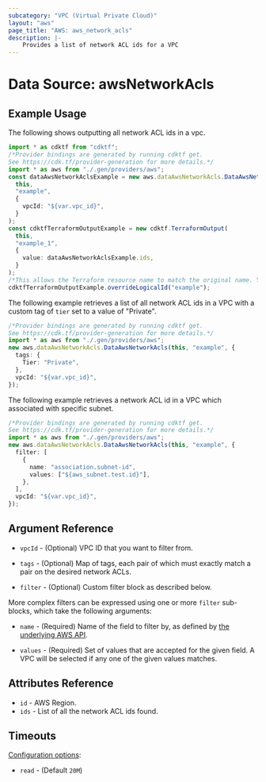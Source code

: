 ```yaml
---
subcategory: "VPC (Virtual Private Cloud)"
layout: "aws"
page_title: "AWS: aws_network_acls"
description: |-
    Provides a list of network ACL ids for a VPC
---
```


# Data Source: awsNetworkAcls

## Example Usage

The following shows outputting all network ACL ids in a vpc.

```typescript
import * as cdktf from "cdktf";
/*Provider bindings are generated by running cdktf get.
See https://cdk.tf/provider-generation for more details.*/
import * as aws from "./.gen/providers/aws";
const dataAwsNetworkAclsExample = new aws.dataAwsNetworkAcls.DataAwsNetworkAcls(
  this,
  "example",
  {
    vpcId: "${var.vpc_id}",
  }
);
const cdktfTerraformOutputExample = new cdktf.TerraformOutput(
  this,
  "example_1",
  {
    value: dataAwsNetworkAclsExample.ids,
  }
);
/*This allows the Terraform resource name to match the original name. You can remove the call if you don't need them to match.*/
cdktfTerraformOutputExample.overrideLogicalId("example");

```

The following example retrieves a list of all network ACL ids in a VPC with a custom
tag of `tier` set to a value of "Private".

```typescript
/*Provider bindings are generated by running cdktf get.
See https://cdk.tf/provider-generation for more details.*/
import * as aws from "./.gen/providers/aws";
new aws.dataAwsNetworkAcls.DataAwsNetworkAcls(this, "example", {
  tags: {
    Tier: "Private",
  },
  vpcId: "${var.vpc_id}",
});

```

The following example retrieves a network ACL id in a VPC which associated
with specific subnet.

```typescript
/*Provider bindings are generated by running cdktf get.
See https://cdk.tf/provider-generation for more details.*/
import * as aws from "./.gen/providers/aws";
new aws.dataAwsNetworkAcls.DataAwsNetworkAcls(this, "example", {
  filter: [
    {
      name: "association.subnet-id",
      values: ["${aws_subnet.test.id}"],
    },
  ],
  vpcId: "${var.vpc_id}",
});

```

## Argument Reference

*   `vpcId` - (Optional) VPC ID that you want to filter from.

*   `tags` - (Optional) Map of tags, each pair of which must exactly match
    a pair on the desired network ACLs.

*   `filter` - (Optional) Custom filter block as described below.

More complex filters can be expressed using one or more `filter` sub-blocks,
which take the following arguments:

*   `name` - (Required) Name of the field to filter by, as defined by
    [the underlying AWS API](https://docs.aws.amazon.com/AWSEC2/latest/APIReference/API_DescribeNetworkAcls.html).

*   `values` - (Required) Set of values that are accepted for the given field.
    A VPC will be selected if any one of the given values matches.

## Attributes Reference

* `id` - AWS Region.
* `ids` - List of all the network ACL ids found.

## Timeouts

[Configuration options](https://developer.hashicorp.com/terraform/language/resources/syntax#operation-timeouts):

* `read` - (Default `20M`)
